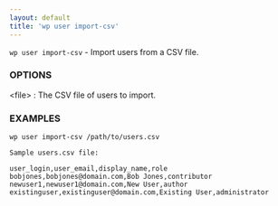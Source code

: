 ```yaml
---
layout: default
title: 'wp user import-csv'
---
```


`wp user import-csv` - Import users from a CSV file.

### OPTIONS

&lt;file&gt;
: The CSV file of users to import.

### EXAMPLES

    wp user import-csv /path/to/users.csv

    Sample users.csv file:

    user_login,user_email,display_name,role
    bobjones,bobjones@domain.com,Bob Jones,contributor
    newuser1,newuser1@domain.com,New User,author
    existinguser,existinguser@domain.com,Existing User,administrator

